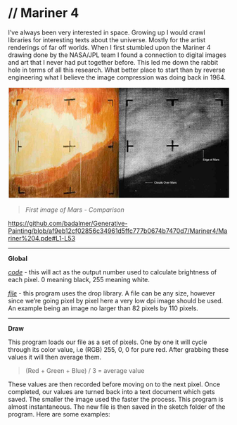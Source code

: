 # // Mariner 4

I’ve always been very interested in space. Growing up I would crawl libraries for interesting texts about the universe. Mostly for the artist renderings of far off worlds. When I first stumbled upon the Mariner 4 drawing done by the NASA/JPL team I found a connection to digital images and art that I never had put together before. This led me down the rabbit hole in terms of all this research. What better place to start than by reverse engineering what I believe the image compression was doing back in 1964.

![First image of Mars - Comparison](https://github.com/badalmer/Studio/blob/0895df8767120627e12e1a6d015efc3a0584a38d/images/mariner_4_firstpic-NEWS-WEB.original.jpg)
>*First image of Mars - Comparison*

https://github.com/badalmer/Generative-Painting/blob/af9eb12cf02856c34961d5ffc777b0674b7470d7/Mariner4/Mariner%204.pde#L1-L53

***
**Global**

[*code*](https://github.com/badalmer/Generative-Painting/blob/1161948cf8b4a27d7487b959a95081662a1d2804/Mariner4/Mariner%204.pde#L10) - this will act as the output number used to calculate brightness of each pixel. 0 meaning black, 255 meaning white.

[*file*](https://github.com/badalmer/Generative-Painting/blob/1161948cf8b4a27d7487b959a95081662a1d2804/Mariner4/Mariner%204.pde#L9) - this program uses the drop library. A file can be any size, however since we’re going pixel by pixel here a very low dpi image should be used. An example being an image no larger than 82 pixels by 110 pixels. 

***
**Draw**

This program loads our file as a set of pixels. One by one it will cycle through its color value, i.e (RGB) 255, 0, 0 for pure red. After grabbing these values it will then average them. 

> (Red + Green + Blue) / 3 = average value

These values are then recorded before moving on to the next pixel. Once completed, our values are turned back into a text document which gets saved. The smaller the image used the faster the process. This program is almost instantaneous. The new file is then saved in the sketch folder of the program. Here are some examples:
